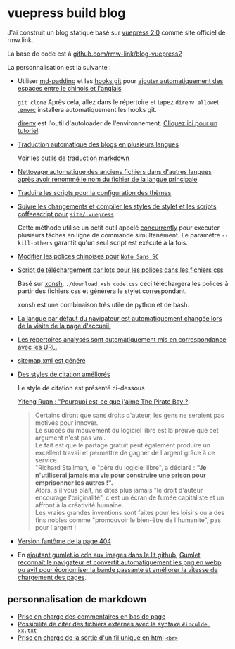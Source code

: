 # vuepress build blog

J'ai construit un blog statique basé sur [vuepress 2.0](https://v2.vuepress.vuejs.org) comme site officiel de rmw.link.

La base de code est à [github.com/rmw-link/blog-vuepress2](https://github.com/rmw-link/blog-vuepress2)

La personnalisation est la suivante :

* Utiliser [md-padding](https://github.com/harttle/md-padding) et les [hooks git](https://github.com/rmw-link/blog-vuepress2/blob/master/.direnv/git/hooks/pre-commit) pour [ajouter automatiquement des espaces entre le chinois et l'anglais](https://github.com/rmw-link/blog-vuepress2/blob/ce966b52f0a06bf2748af36f539f50eadc9eea3c/script/hook.coffee#L46)
  
  `git clone` Après cela, allez dans le répertoire et tapez `direnv allow`et [.envrc](https://github.com/rmw-link/blog-vuepress2/blob/master/.envrc) installera automatiquement les hooks git.
  
  [direnv](https://direnv.net) est l'outil d'autoloader de l'environnement. [Cliquez ici pour un tutoriel](https://cloud.tencent.com/developer/article/1615495).
  
* [Traduction automatique des blogs en plusieurs langues](https://github.com/rmw-link/blog-vuepress2/blob/master/script/translate.coffee)
  
  Voir les [outils de traduction markdown](/log/2021-12-09-markdown-translate)
  
* [Nettoyage automatique des anciens fichiers dans d'autres langues après avoir renommé le nom du fichier de la langue principale](https://github.com/rmw-link/blog-vuepress2/blob/master/script/cleanup.coffee)
  
* [Traduire les scripts pour la configuration des thèmes](https://github.com/rmw-link/blog-vuepress2/blob/master/script/i18n.coffee)
  
* [Suivre les changements et compiler les styles de stylet et les scripts coffeescript pour](https://github.com/rmw-link/blog-vuepress2/blob/master/dev.sh) [`site/.vuepress`](https://github.com/rmw-link/blog-vuepress2/blob/master/dev.sh)
  
  Cette méthode utilise un petit outil appelé [concurrently](https://www.npmjs.com/package/concurrently) pour exécuter plusieurs tâches en ligne de commande simultanément. Le paramètre `--kill-others` garantit qu'un seul script est exécuté à la fois.
  
* [Modifier les polices chinoises pour](https://github.com/rmw-link/blog-vuepress2/tree/master/styl) [`Noto Sans SC`](https://github.com/rmw-link/blog-vuepress2/tree/master/styl)
  
* [Script de téléchargement par lots pour les polices dans les fichiers css](https://github.com/rmw-link/blog-vuepress2/blob/master/styl/font/download.xsh)
  
  Basé sur [xonsh](https://xon.sh), `./download.xsh code.css` ceci téléchargera les polices à partir des fichiers css et générera le stylet correspondant.
  
  xonsh est une combinaison très utile de python et de bash.
  
* [La langue par défaut du navigateur est automatiquement changée lors de la visite de la page d'accueil.](https://github.com/rmw-link/blog-vuepress2/blob/master/coffee/clientAppEnhance.coffee)
  
* [Les répertoires analysés sont automatiquement mis en correspondance avec les URL.](https://github.com/rmw-link/blog-vuepress2/blob/master/coffee/file_url.coffee)
  
* [sitemap.xml est généré](https://github.com/rmw-link/blog-vuepress2/blob/master/script/sitemap.coffee)
  
* [Des styles de citation améliorés](https://github.com/rmw-link/blog-vuepress2/blob/cbca993f56327dc4a55afc7a33690c80903f3774/styl/index.styl#L17)
  
  Le style de citation est présenté ci-dessous
  
  [Yifeng Ruan : "Pourquoi est-ce que j'aime The Pirate Bay ?](https://www.ruanyifeng.com/blog/2009/11/why_i_love_piratebay.html):
  
  > Certains diront que sans droits d'auteur, les gens ne seraient pas motivés pour innover.  
  > Le succès du mouvement du logiciel libre est la preuve que cet argument n'est pas vrai.  
  > Le fait est que le partage gratuit peut également produire un excellent travail et permettre de gagner de l'argent grâce à ce service.  
  > "Richard Stallman, le "père du logiciel libre", a déclaré : **"Je n'utiliserai jamais ma vie pour construire une prison pour emprisonner les autres !".**  
  > Alors, s'il vous plaît, ne dites plus jamais "le droit d'auteur encourage l'originalité", c'est un écran de fumée capitaliste et un affront à la créativité humaine.  
  > Les vraies grandes inventions sont faites pour les loisirs ou à des fins nobles comme "promouvoir le bien-être de l'humanité", pas pour l'argent !
  
* [Version fantôme de la page 404](/404)
  
* En [ajoutant gumlet.io cdn aux images dans le lit github](https://github.com/rmw-link/blog-vuepress2/blob/f74fdffa4b22c06ade6a5451ad34111ddb7bf60a/coffee/markdown-it-plugin.coffee#L13), [Gumlet reconnaît le navigateur et convertit automatiquement les png en webp ou avif pour économiser la bande passante et améliorer la vitesse de chargement des pages](https://www.gumlet.com/blog/worlds-first-service-to-provide-avif-support/).
  

## personnalisation de markdown

* [Prise en charge des commentaires en bas de page](https://github.com/rmw-link/blog-vuepress2/blob/master/coffee/plugin.coffee)
* [Possibilité de citer des fichiers externes avec la syntaxe `#inculde xx.txt`](https://github.com/rmw-link/blog-vuepress2/blob/master/coffee/plugin.coffee)
* [Prise en charge de la sortie d'un fil unique en html](https://github.com/rmw-link/blog-vuepress2/blob/cbca993f56327dc4a55afc7a33690c80903f3774/coffee/config.coffee#L18) [`<br>`](https://github.com/rmw-link/blog-vuepress2/blob/cbca993f56327dc4a55afc7a33690c80903f3774/coffee/config.coffee#L18)